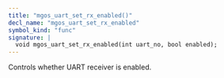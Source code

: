 ```yaml
---
title: "mgos_uart_set_rx_enabled()"
decl_name: "mgos_uart_set_rx_enabled"
symbol_kind: "func"
signature: |
  void mgos_uart_set_rx_enabled(int uart_no, bool enabled);
---
```


Controls whether UART receiver is enabled. 

